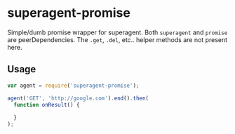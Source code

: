 superagent-promise
==================

Simple/dumb promise wrapper for superagent. Both `superagent` and
`promise` are peerDependencies. The `.get`, `.del`, etc.. helper methods
are not present here.


## Usage

```js
var agent = require('superagent-promise');

agent('GET', 'http://google.com').end().then(
  function onResult() {
    
  }
);
```
